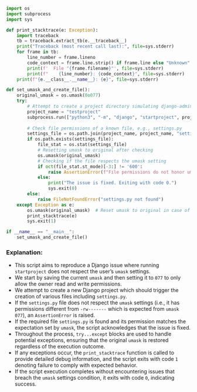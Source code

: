 ```python
import os
import subprocess
import sys

def print_stacktrace(e: Exception):
    import traceback
    tb = traceback.extract_tb(e.__traceback__)
    print("Traceback (most recent call last):", file=sys.stderr)
    for frame in tb:
        line_number = frame.lineno
        code_context = frame.line.strip() if frame.line else "Unknown"
        print(f'  File "{frame.filename}"', file=sys.stderr)
        print(f"    {line_number}: {code_context}", file=sys.stderr)
    print(f"{e.__class__.__name__}: {e}", file=sys.stderr)

def set_umask_and_create_file():
    original_umask = os.umask(0o077)
    try:
        # Attempt to create a project directory simulating django-admin startproject
        project_name = "testproject"
        subprocess.run(["python3", "-m", "django", "startproject", project_name], check=True)
        
        # Check file permissions of a known file, e.g., settings.py
        settings_file = os.path.join(project_name, project_name, "settings.py")
        if os.path.exists(settings_file):
            file_stat = os.stat(settings_file)
            # Resetting umask to original after checking
            os.umask(original_umask)
            # Checking if the file respects the umask setting
            if oct(file_stat.st_mode)[-3:] != '600':
                raise AssertionError(f"File permissions do not honor umask: {oct(file_stat.st_mode)}")
            else:
                print("The issue is fixed. Exiting with code 0.")
                sys.exit(0)
        else:
            raise FileNotFoundError("settings.py not found")
    except Exception as e:
        os.umask(original_umask)  # Reset umask to original in case of exception
        print_stacktrace(e)
        sys.exit(1)

if __name__ == "__main__":
    set_umask_and_create_file()
```

### Explanation:
- This script aims to reproduce a Django issue where running `startproject` does not respect the user’s `umask` settings.
- We start by saving the current `umask` and then setting it to `077` to only allow the owner read and write permissions.
- We attempt to create a new Django project which should trigger the creation of various files including `settings.py`.
- If the `settings.py` file does not respect the `umask` settings (i.e., it has permissions different from `-rw-------` which is expected from `umask 077`), an `AssertionError` is raised.
- If the required file `settings.py` is found and its permission matches the expectation set by `umask`, the script acknowledges that the issue is fixed.
- Throughout the process, `try...except` blocks are used to handle potential exceptions, ensuring that the original `umask` is restored regardless of the execution outcome.
- If any exceptions occur, the `print_stacktrace` function is called to provide detailed debug information, and the script exits with code `1` denoting failure to comply with expected behavior.
- If the script execution completes without encountering issues that breach the `umask` settings condition, it exits with code `0`, indicating success.